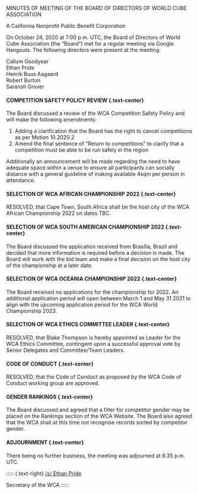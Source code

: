 <div class="text-center">
MINUTES OF MEETING OF THE BOARD OF DIRECTORS OF WORLD CUBE ASSOCIATION

A California Nonprofit Public Benefit Corporation
</div>

On October 24, 2020 at 7:00 p.m. UTC, the Board of Directors of World Cube Association (the “Board”) met for a regular meeting via Google Hangouts. The following directors were present at the meeting:

<div class="text-center">
Callum Goodyear <br>
Ethan Pride <br>
Henrik Buus Aagaard <br>
Robert Burton <br>
Saransh Grover <br>
</div>

#### **COMPETITION SAFETY POLICY REVIEW** {.text-center}

The Board discussed a review of the WCA Competition Safety Policy and will make the following amendments:

1. Adding a clarification that the Board has the right to cancel competitions as per Motion 10.2020.2
2. Amend the final sentence of “Return to competitions” to clarify that a competition must be able to be run safely in the region

Additionally an announcement will be made regarding the need to have adequate space within a venue to ensure all participants can socially distance with a general guideline of making available 4sqm per person in attendance.  

#### **SELECTION OF WCA AFRICAN CHAMPIONSHIP 2022** {.text-center}

RESOLVED, that Cape Town, South Africa shall be the host city of the WCA African Championship 2022 on dates TBC.

#### **SELECTION OF WCA SOUTH AMERICAN CHAMPIONSHIP 2022** {.text-center}

The Board discussed the application received from Brasília, Brazil and decided that more information is required before a decision is made. The Board will work with the bid team and make a final decision on the host city of the championship at a later date.

#### **SELECTION OF WCA OCEANIA CHAMPIONSHIP 2022** {.text-center}

The Board received no applications for the championship for 2022. An additional application period will open between March 1 and May 31 2021 to align with the upcoming application period for the WCA World Championship 2023.

#### **SELECTION OF WCA ETHICS COMMITTEE LEADER** {.text-center}

RESOLVED, that Blake Thompson is hereby appointed as Leader for the WCA Ethics Committee, contingent upon a successful approval vote by Senior Delegates and Committee/Team Leaders.

#### **CODE OF CONDUCT** {.text-center}

RESOLVED, that the Code of Conduct as proposed by the WCA Code of Conduct working group are approved.

#### **GENDER RANKINGS** {.text-center}

The Board discussed and agreed that a filter for competitor gender may be placed on the Rankings section of the WCA Website. The Board also agreed that the WCA shall at this time not recognise records sorted by competitor gender.

#### **ADJOURNMENT** {.text-center}

There being no further business, the meeting was adjourned at 8:35 p.m. UTC.

::::: {.text-right}
<u>/s/ Ethan Pride</u>

Secretary of the WCA
:::::
